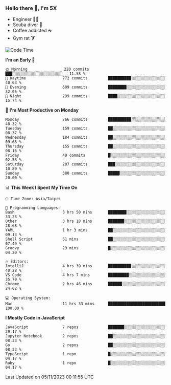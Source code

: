 ### Hello there 👋, I'm 5X

* Engineer 👨‍💻
* Scuba diver 🤿
* Coffee addicted ☕️
* Gym rat 🏋️

<!--START_SECTION:waka-->
![Code Time](http://img.shields.io/badge/Code%20Time-640%20hrs%2020%20mins-blue)

**I'm an Early 🐤** 

```text
🌞 Morning                220 commits         ███░░░░░░░░░░░░░░░░░░░░░░   11.58 % 
🌆 Daytime                772 commits         ██████████░░░░░░░░░░░░░░░   40.63 % 
🌃 Evening                609 commits         ████████░░░░░░░░░░░░░░░░░   32.05 % 
🌙 Night                  299 commits         ████░░░░░░░░░░░░░░░░░░░░░   15.74 % 
```
📅 **I'm Most Productive on Monday** 

```text
Monday                   766 commits         ██████████░░░░░░░░░░░░░░░   40.32 % 
Tuesday                  159 commits         ██░░░░░░░░░░░░░░░░░░░░░░░   08.37 % 
Wednesday                184 commits         ██░░░░░░░░░░░░░░░░░░░░░░░   09.68 % 
Thursday                 155 commits         ██░░░░░░░░░░░░░░░░░░░░░░░   08.16 % 
Friday                   49 commits          █░░░░░░░░░░░░░░░░░░░░░░░░   02.58 % 
Saturday                 207 commits         ███░░░░░░░░░░░░░░░░░░░░░░   10.89 % 
Sunday                   380 commits         █████░░░░░░░░░░░░░░░░░░░░   20.00 % 
```


📊 **This Week I Spent My Time On** 

```text
🕑︎ Time Zone: Asia/Taipei

💬 Programming Languages: 
Bash                     3 hrs 50 mins       ████████░░░░░░░░░░░░░░░░░   33.23 % 
Other                    3 hrs 18 mins       ███████░░░░░░░░░░░░░░░░░░   28.68 % 
YAML                     1 hr 3 mins         ██░░░░░░░░░░░░░░░░░░░░░░░   09.13 % 
Shell Script             51 mins             ██░░░░░░░░░░░░░░░░░░░░░░░   07.49 % 
Groovy                   29 mins             █░░░░░░░░░░░░░░░░░░░░░░░░   04.20 % 

🔥 Editors: 
IntelliJ                 4 hrs 39 mins       ██████████░░░░░░░░░░░░░░░   40.28 % 
VS Code                  4 hrs 7 mins        █████████░░░░░░░░░░░░░░░░   35.70 % 
Chrome                   2 hrs 46 mins       ██████░░░░░░░░░░░░░░░░░░░   24.02 % 

💻 Operating System: 
Mac                      11 hrs 33 mins      █████████████████████████   100.00 % 
```

**I Mostly Code in JavaScript** 

```text
JavaScript               7 repos             ███████░░░░░░░░░░░░░░░░░░   29.17 % 
Jupyter Notebook         2 repos             ██░░░░░░░░░░░░░░░░░░░░░░░   08.33 % 
Go                       2 repos             ██░░░░░░░░░░░░░░░░░░░░░░░   08.33 % 
TypeScript               1 repo              █░░░░░░░░░░░░░░░░░░░░░░░░   04.17 % 
Ruby                     1 repo              █░░░░░░░░░░░░░░░░░░░░░░░░   04.17 % 
```




 Last Updated on 05/11/2023 00:11:55 UTC
<!--END_SECTION:waka-->
